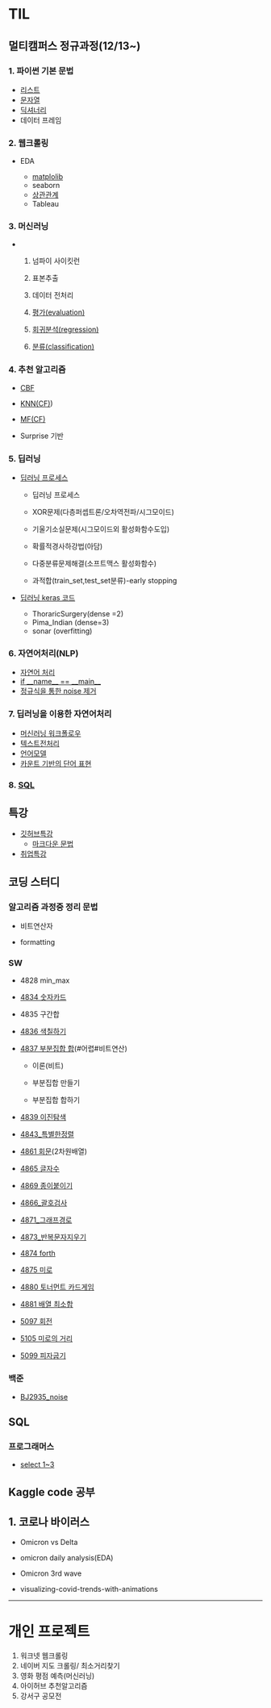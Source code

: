 # TIL

## 멀티캠퍼스 정규과정(12/13~)

### 1. 파이썬 기본 문법

- [리스트](https://github.com/squirrelabbit/TIL/blob/master/0.%ED%8C%8C%EC%9D%B4%EC%8D%AC/%EB%A6%AC%EC%8A%A4%ED%8A%B8.md)
- [문자열](https://github.com/squirrelabbit/TIL/blob/master/0.%ED%8C%8C%EC%9D%B4%EC%8D%AC/%EB%AC%B8%EC%9E%90%EC%97%B4.md)
- [딕셔너리](https://github.com/squirrelabbit/TIL/blob/master/0.%ED%8C%8C%EC%9D%B4%EC%8D%AC/%EB%94%95%EC%85%94%EB%84%88%EB%A6%AC.md)
- 데이터 프레임

### 2. 웹크롤링 

- EDA

  - [matplolib](https://github.com/squirrelabbit/TIL/blob/master/matplolib.md)
  - seaborn
  - [상관관계](https://github.com/squirrelabbit/TIL/blob/master/%EC%83%81%EA%B4%80%EA%B4%80%EA%B3%84%20EDA.md)
  - Tableau

### 3. 머신러닝
- 1. 넘파이 사이킷런

  2. 표본추출

  3. 데이터 전처리

  4. [평가(evaluation)](https://github.com/squirrelabbit/TIL/blob/master/2.%EB%A8%B8%EC%8B%A0%EB%9F%AC%EB%8B%9D/3.%20%ED%8F%89%EA%B0%80(evaluation).md)

  5. [회귀분석(regression)](https://github.com/squirrelabbit/TIL/blob/master/2.%EB%A8%B8%EC%8B%A0%EB%9F%AC%EB%8B%9D/5.%20%ED%9A%8C%EA%B7%80(regression).md)

  6. [분류(classification)](https://github.com/squirrelabbit/TIL/blob/master/2.%EB%A8%B8%EC%8B%A0%EB%9F%AC%EB%8B%9D/4.%20%EB%B6%84%EB%A5%98(classification).md)
  
     

### 4. 추천 알고리즘

  - [CBF](https://github.com/squirrelabbit/TIL/blob/master/3.%EC%B6%94%EC%B2%9C%EC%95%8C%EA%B3%A0%EB%A6%AC%EC%A6%98/CBF.md)

  - [KNN(CF)](https://github.com/squirrelabbit/TIL/blob/master/3.%EC%B6%94%EC%B2%9C%EC%95%8C%EA%B3%A0%EB%A6%AC%EC%A6%98/CF_KNN.md))

  - [MF(CF)](https://github.com/squirrelabbit/TIL/blob/master/3.%EC%B6%94%EC%B2%9C%EC%95%8C%EA%B3%A0%EB%A6%AC%EC%A6%98/CF_MF.md)

  - Surprise 기반

    

### 5. 딥러닝

  - [딥러닝 프로세스](https://github.com/squirrelabbit/TIL/blob/master/5.deeplearning/%EB%94%A5%EB%9F%AC%EB%8B%9D%20%ED%94%84%EB%A1%9C%EC%84%B8%EC%8A%A4.md)
    - 딥러닝 프로세스
    
    - XOR문제(다층퍼셉트론/오차역전파/시그모이드)
    
    - 기울기소실문제(시그모이드외 활성화함수도입)
    
    - 확률적경사하강법(아담)
    
    - 다중분류문제해결(소프트맥스 활성화함수)
    
    - 과적합(train_set,test_set분류)-early stopping
    
      
    
- [딥러닝 keras 코드](https://github.com/squirrelabbit/TIL/blob/master/5.deeplearning/%EB%94%A5%EB%9F%AC%EB%8B%9D%20keras%20%EC%BD%94%EB%93%9C.md)
  
  - ThoraricSurgery(dense =2)
  - Pima_Indian (dense=3)
  - sonar (overfitting)

### 6. 자연어처리(NLP)

- [자연어 처리](https://github.com/squirrelabbit/TIL/blob/master/4.%EC%9E%90%EC%97%B0%EC%96%B4%20%EC%B2%98%EB%A6%AC/%EC%9E%90%EC%97%B0%EC%96%B4%20%EC%B2%98%EB%A6%AC%20(NLP).md)
- [if \_\_name\_\_ == \_\_main\_\_](https://github.com/squirrelabbit/TIL/blob/master/4.%EC%9E%90%EC%97%B0%EC%96%B4%20%EC%B2%98%EB%A6%AC/if%20__name__%20%3D%3D%20__main__.md)
- [정규식을 통한 noise 제거](https://github.com/squirrelabbit/TIL/blob/master/4.%EC%9E%90%EC%97%B0%EC%96%B4%20%EC%B2%98%EB%A6%AC/%EC%A0%95%EA%B7%9C%EC%8B%9D.md)

### 7. 딥러닝을 이용한 자연어처리

- [머신러닝 워크폴로우](https://github.com/squirrelabbit/TIL/blob/master/4.%EC%9E%90%EC%97%B0%EC%96%B4%20%EC%B2%98%EB%A6%AC/1.%20%EB%A8%B8%EC%8B%A0%EB%9F%AC%EB%8B%9D%20%EC%9B%8C%ED%81%AC%ED%94%8C%EB%A1%9C%EC%9A%B0(Machine%20Learning%20Workflow).md)
- [텍스트전처리](https://github.com/squirrelabbit/TIL/blob/master/4.%EC%9E%90%EC%97%B0%EC%96%B4%20%EC%B2%98%EB%A6%AC/2.%ED%85%8D%EC%8A%A4%ED%8A%B8%EC%A0%84%EC%B2%98%EB%A6%AC.md)
- [언어모델](https://github.com/squirrelabbit/TIL/blob/master/4.%EC%9E%90%EC%97%B0%EC%96%B4%20%EC%B2%98%EB%A6%AC/3.%20%EC%96%B8%EC%96%B4%EB%AA%A8%EB%8D%B8.md)
- [카운트 기반의 단어 표현](https://github.com/squirrelabbit/TIL/blob/master/4.%EC%9E%90%EC%97%B0%EC%96%B4%20%EC%B2%98%EB%A6%AC/4.%20%EC%B9%B4%EC%9A%B4%ED%8A%B8%20%EA%B8%B0%EB%B0%98%EC%9D%98%20%EB%8B%A8%EC%96%B4%20%ED%91%9C%ED%98%84.md)



### 8. [SQL](https://github.com/squirrelabbit/TIL/blob/master/SQL/sql%20%EA%B8%B0%EC%B4%88.md)



## 특강

- [깃허브특강](https://github.com/squirrelabbit/TIL/blob/master/%EA%B9%83/%EA%B9%83%ED%97%88%EB%B8%8C%ED%8A%B9%EA%B0%95.md)
  - [마크다운 문법](https://github.com/squirrelabbit/TIL/blob/master/%EA%B9%83/markdown-basic.md)
- [취업특강](https://github.com/squirrelabbit/TIL/blob/master/%EC%B7%A8%EC%A4%80%ED%8A%B9%EA%B0%95.md) 



## 코딩 스터디
### 알고리즘 과정중 정리 문법

  - 비트연산자

  - formatting

    

### SW
- 4828 min_max
- [4834 숫자카드](https://github.com/squirrelabbit/TIL/blob/master/algorithm/%EC%95%8C%EA%B3%A0%EB%A6%AC%EC%A6%98%20%EC%8B%A4%EC%A0%84%EB%AC%B8%EC%A0%9C/4834%20%EC%88%AB%EC%9E%90%EC%B9%B4%EB%93%9C.md)
- 4835 구간합
- [4836 색칠하기](https://github.com/squirrelabbit/TIL/blob/master/algorithm/%EC%95%8C%EA%B3%A0%EB%A6%AC%EC%A6%98%20%EC%8B%A4%EC%A0%84%EB%AC%B8%EC%A0%9C/4836_coloring.md)
- [4837 부분집합 합](https://github.com/squirrelabbit/TIL/blob/master/algorithm/%EC%95%8C%EA%B3%A0%EB%A6%AC%EC%A6%98%20%EC%8B%A4%EC%A0%84%EB%AC%B8%EC%A0%9C/4837_%EB%B6%80%EB%B6%84%EC%A7%91%ED%95%A9%EC%9D%98%20%ED%95%A9.md)(#어렵#비트연산)

  - 이론(비트)

  - 부분집합 만들기

  - 부분집합 합하기
- [4839 이진탐색](https://github.com/squirrelabbit/TIL/blob/master/algorithm/%EC%95%8C%EA%B3%A0%EB%A6%AC%EC%A6%98%20%EC%8B%A4%EC%A0%84%EB%AC%B8%EC%A0%9C/4839_binarysearch.md)
- [4843_특별한정렬](https://github.com/squirrelabbit/TIL/blob/master/algorithm/%EC%95%8C%EA%B3%A0%EB%A6%AC%EC%A6%98%20%EC%8B%A4%EC%A0%84%EB%AC%B8%EC%A0%9C/4839_binarysearch.md)
- [4861 회문](https://github.com/squirrelabbit/TIL/blob/master/algorithm/%EC%95%8C%EA%B3%A0%EB%A6%AC%EC%A6%98%20%EC%8B%A4%EC%A0%84%EB%AC%B8%EC%A0%9C/4861%20%ED%9A%8C%EB%AC%B8.md)(2차원배열)
- [4865 글자수](https://github.com/squirrelabbit/TIL/blob/master/algorithm/%EC%95%8C%EA%B3%A0%EB%A6%AC%EC%A6%98%20%EC%8B%A4%EC%A0%84%EB%AC%B8%EC%A0%9C/4865%20%EA%B8%80%EC%9E%90%EC%88%98.md)
- [4869 종이붙이기](https://github.com/squirrelabbit/TIL/blob/master/algorithm/%EC%95%8C%EA%B3%A0%EB%A6%AC%EC%A6%98%20%EC%8B%A4%EC%A0%84%EB%AC%B8%EC%A0%9C/4869%20%EC%A2%85%EC%9D%B4%EB%B6%99%EC%9D%B4%EA%B8%B0.md)
- [4866_괄호검사](https://github.com/squirrelabbit/TIL/blob/master/%EB%A7%A4%EC%9D%BC%EC%8A%A4%ED%84%B0%EB%94%94/algorithm/%EC%95%8C%EA%B3%A0%EB%A6%AC%EC%A6%98%20%EC%8B%A4%EC%A0%84%EB%AC%B8%EC%A0%9C/3.stack/4866_%EA%B4%84%ED%98%B8%EA%B2%80%EC%82%AC.md)
- [4871_그래프경로](https://github.com/squirrelabbit/TIL/blob/master/%EB%A7%A4%EC%9D%BC%EC%8A%A4%ED%84%B0%EB%94%94/algorithm/%EC%95%8C%EA%B3%A0%EB%A6%AC%EC%A6%98%20%EC%8B%A4%EC%A0%84%EB%AC%B8%EC%A0%9C/3.stack/4871_%EA%B7%B8%EB%9E%98%ED%94%84%EA%B2%BD%EB%A1%9C.md)
- [4873_반복문자지우기](https://github.com/squirrelabbit/TIL/blob/master/%EB%A7%A4%EC%9D%BC%EC%8A%A4%ED%84%B0%EB%94%94/algorithm/%EC%95%8C%EA%B3%A0%EB%A6%AC%EC%A6%98%20%EC%8B%A4%EC%A0%84%EB%AC%B8%EC%A0%9C/3.stack/4879_%EB%B0%98%EB%B3%B5%EB%AC%B8%EC%9E%90%EC%A7%80%EC%9A%B0%EA%B8%B0.md)
- [4874 forth](https://github.com/squirrelabbit/TIL/blob/master/%EB%A7%A4%EC%9D%BC%EC%8A%A4%ED%84%B0%EB%94%94/algorithm/%EC%95%8C%EA%B3%A0%EB%A6%AC%EC%A6%98%20%EC%8B%A4%EC%A0%84%EB%AC%B8%EC%A0%9C/3.stack/4874%20forth.md)
- [4875 미로](https://github.com/squirrelabbit/TIL/blob/master/%EB%A7%A4%EC%9D%BC%EC%8A%A4%ED%84%B0%EB%94%94/algorithm/%EC%95%8C%EA%B3%A0%EB%A6%AC%EC%A6%98%20%EC%8B%A4%EC%A0%84%EB%AC%B8%EC%A0%9C/3.stack/4875%20%EB%AF%B8%EB%A1%9C.md)
- [4880 토너먼트 카드게임](https://github.com/squirrelabbit/TIL/blob/master/%EB%A7%A4%EC%9D%BC%EC%8A%A4%ED%84%B0%EB%94%94/algorithm/%EC%95%8C%EA%B3%A0%EB%A6%AC%EC%A6%98%20%EC%8B%A4%EC%A0%84%EB%AC%B8%EC%A0%9C/3.stack/4880%20%ED%86%A0%EB%84%88%EB%A8%BC%ED%8A%B8%20%EC%B9%B4%EB%93%9C%EA%B2%8C%EC%9E%84.md)
- [4881 배열 최소합](https://github.com/squirrelabbit/TIL/blob/master/%EB%A7%A4%EC%9D%BC%EC%8A%A4%ED%84%B0%EB%94%94/algorithm/%EC%95%8C%EA%B3%A0%EB%A6%AC%EC%A6%98%20%EC%8B%A4%EC%A0%84%EB%AC%B8%EC%A0%9C/3.stack/4881%20%EB%B0%B0%EC%97%B4%20%EC%B5%9C%EC%86%8C%ED%95%A9.md)
- [5097 회전](https://github.com/squirrelabbit/TIL/blob/master/%EB%A7%A4%EC%9D%BC%EC%8A%A4%ED%84%B0%EB%94%94/algorithm/%EC%95%8C%EA%B3%A0%EB%A6%AC%EC%A6%98%20%EC%8B%A4%EC%A0%84%EB%AC%B8%EC%A0%9C/4.que/5097%20%ED%9A%8C%EC%A0%84.md)
- [5105 미로의 거리](https://github.com/squirrelabbit/TIL/blob/master/%EB%A7%A4%EC%9D%BC%EC%8A%A4%ED%84%B0%EB%94%94/algorithm/%EC%95%8C%EA%B3%A0%EB%A6%AC%EC%A6%98%20%EC%8B%A4%EC%A0%84%EB%AC%B8%EC%A0%9C/4.que/5105%20%EB%AF%B8%EB%A1%9C%EC%9D%98%20%EA%B1%B0%EB%A6%AC.md)
- [5099 피자굽기](https://github.com/squirrelabbit/TIL/blob/master/%EB%A7%A4%EC%9D%BC%EC%8A%A4%ED%84%B0%EB%94%94/algorithm/%EC%95%8C%EA%B3%A0%EB%A6%AC%EC%A6%98%20%EC%8B%A4%EC%A0%84%EB%AC%B8%EC%A0%9C/4.que/5099%20%ED%94%BC%EC%9E%90%EA%B5%BD%EA%B8%B0.md)

### 백준
- [BJ2935_noise](https://github.com/squirrelabbit/TIL/blob/master/algorithm/%EC%95%8C%EA%B3%A0%EB%A6%AC%EC%A6%98%20%EC%8B%A4%EC%A0%84%EB%AC%B8%EC%A0%9C/BJ2935_noise.md)



## SQL

### 프로그래머스

- [select 1~3](https://github.com/squirrelabbit/TIL/blob/master/sql/SELECT%201-3.md)

## Kaggle code 공부

## 1. 코로나 바이러스

- Omicron vs Delta

- omicron daily analysis(EDA)

- Omicron 3rd wave

- visualizing-covid-trends-with-animations

  

------



# 개인 프로젝트

 1. 워크넷 웹크롤링
 2. 네이버 지도 크롤링/ 최소거리찾기
 3. 영화 평점 예측(머신러닝)
 4. 아이허브 추천알고리즘
 5. 강서구 공모전
